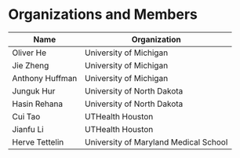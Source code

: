 # Organizations and Members

| **Name**        | **Organization**                                   |
| --------------- | -------------------------------------------------- |
| Oliver He       | University of Michigan                             |
| Jie Zheng       | University of Michigan                             |
| Anthony Huffman | University of Michigan                             |
| Junguk Hur      | University of North Dakota                         |
| Hasin Rehana    | University of North Dakota                         |
| Cui Tao         | UTHealth Houston                                   |
| Jianfu Li       | UTHealth Houston                                   |
| Herve Tettelin  | University of Maryland Medical School              |

